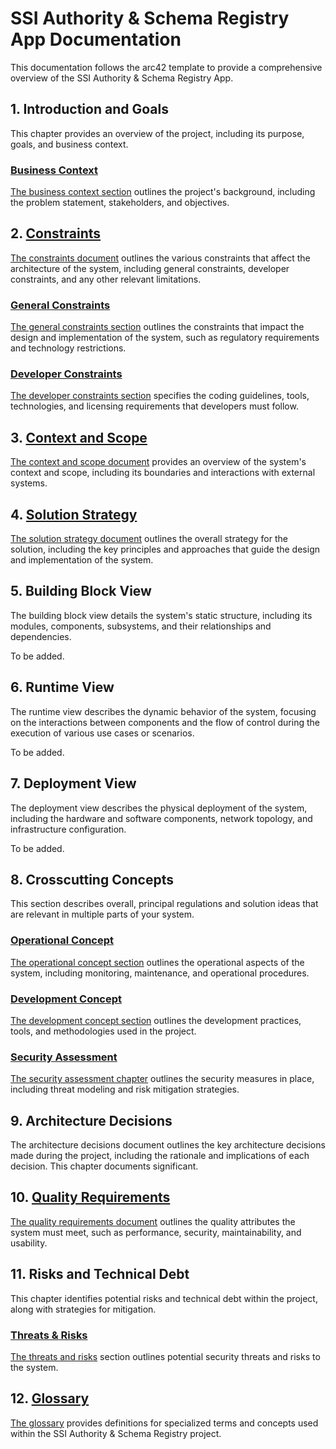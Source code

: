 # SSI Authority & Schema Registry App Documentation

This documentation follows the arc42 template to provide a comprehensive overview of the SSI Authority & Schema Registry App.

## 1. Introduction and Goals

This chapter provides an overview of the project, including its purpose, goals, and business context.

### [Business Context](./architecture/Context%20and%20scope.md#Business-Context)

[The business context section](./architecture/Context%20and%20scope.md#Business-Context) outlines the project's background, including the problem statement, stakeholders, and objectives.

## 2. [Constraints](./architecture/Architecture%20Constraints.md)

[The constraints document](./architecture/Architecture%20Constraints.md) outlines the various constraints that affect the architecture of the system, including general constraints, developer constraints, and any other relevant limitations.

### [General Constraints](./architecture/Architecture%20Constraints.md#General-Constraints)

[The general constraints section](./architecture/Architecture%20Constraints.md#General-Constraints) outlines the constraints that impact the design and implementation of the system, such as regulatory requirements and technology restrictions.

### [Developer Constraints](./architecture/Architecture%20Constraints.md#Developer-Constraints)

[The developer constraints section](./architecture/Architecture%20Constraints.md#Developer-Constraints) specifies the coding guidelines, tools, technologies, and licensing requirements that developers must follow.

## 3. [Context and Scope](./architecture/Context%20and%20scope.md)

[The context and scope document](./architecture/Context%20and%20scope.md) provides an overview of the system's context and scope, including its boundaries and interactions with external systems.

## 4. [Solution Strategy](./architecture/Solution%20strategy.md)

[The solution strategy document](./architecture/Solution%20strategy.md) outlines the overall strategy for the solution, including the key principles and approaches that guide the design and implementation of the system.

## 5. Building Block View

The building block view details the system's static structure, including its modules, components, subsystems, and their relationships and dependencies.

To be added.

## 6. Runtime View

The runtime view describes the dynamic behavior of the system, focusing on the interactions between components and the flow of control during the execution of various use cases or scenarios.

To be added.

## 7. Deployment View

The deployment view describes the physical deployment of the system, including the hardware and software components, network topology, and infrastructure configuration.

To be added.

## 8. Crosscutting Concepts

This section describes overall, principal regulations and solution ideas that are relevant in multiple parts of your system.

### [Operational Concept](./architecture/Operational%20Concept.md)

[The operational concept section](./architecture/Operational%20Concept.md) outlines the operational aspects of the system, including monitoring, maintenance, and operational procedures.

### [Development Concept](./architecture/Development%20Concept.md)

[The development concept section](./architecture/Development%20Concept.md) outlines the development practices, tools, and methodologies used in the project.

### [Security Assessment](./architecture/Security_Assessment.md)

[The security assessment chapter](./architecture/Security_Assessment.md) outlines the security measures in place, including threat modeling and risk mitigation strategies.

## 9. Architecture Decisions

The architecture decisions document outlines the key architecture decisions made during the project, including the rationale and implications of each decision.
This chapter documents significant.

## 10. [Quality Requirements](./architecture/Requirements.md)

[The quality requirements document](./architecture/Requirements.md) outlines the quality attributes the system must meet, such as performance, security, maintainability, and usability.

## 11. Risks and Technical Debt

This chapter identifies potential risks and technical debt within the project, along with strategies for mitigation.

### [Threats & Risks](./architecture/Security_Assessment.md#Threats-&-Risks)

[The threats and risks](./architecture/Security_Assessment.md#Threats-&-Risks) section outlines potential security threats and risks to the system.

## 12. [Glossary](./architecture/Glossary.md)

[The glossary](./architecture/Glossary.md) provides definitions for specialized terms and concepts used within the SSI Authority & Schema Registry project.

